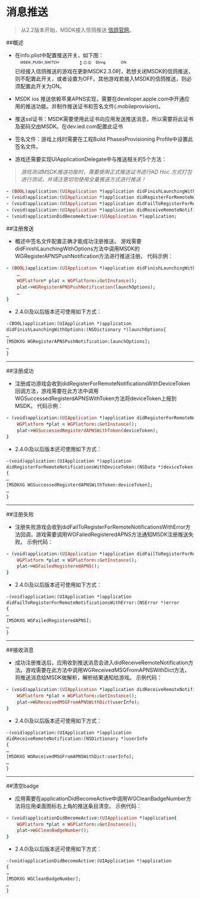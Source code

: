 消息推送
===

 > 从2.2版本开始，MSDK接入信鸽推送   [信鸽官网](http://xg.qq.com/)。

##概述

 - 在info.plist中配置推送开关，如下图：
![Alt text](./Push1.png)
已经接入信鸽推送的游戏在更新MSDK2.3.0时，若想关闭MSDK的信鸽推送，则不配置此开关，或者设置为OFF。其他游戏若接入MSDK的信鸽推送，则必须配置此开关为ON。

 - MSDK ios 推送依赖苹果APNS实现，需要在developer.apple.com中开通应用的推送功能。并制作推送证书和签名文件(.mobileprovision)。
 - 推送ssl证书：MSDK需要使用此证书向应用发送推送消息，所以需要将此证书及密码交由MSDK。在dev.ied.com配置此证书
 - 签名文件：游戏上线时需要在工程Build PhasesProvisioning Profile中设置此签名文件。
 - 游戏还需要实现UIApplicationDelegate中与推送相关的5个方法：
>*游戏测试MSDK推送功能时，需要使用正式推送证书进行AD Hoc 方式打包进行测试，并请注意切勿使用全量推送方式进行推送！*

```ruby
- (BOOL)application:(UIApplication *)application didFinishLaunchingWithOptions:(NSDictionary *)launchOptions;
- (void)application:(UIApplication *)application didRegisterForRemoteNotificationsWithDeviceToken:(NSData *)deviceToken;
- (void)application:(UIApplication *)application didFailToRegisterForRemoteNotificationsWithError:(NSError *)error;
- (void)application:(UIApplication *)application didReceiveRemoteNotification:(NSDictionary *)userInfo;
- (void)applicationDidBecomeActive:(UIApplication *)application;
```

##注册推送
 - 概述中签名文件配置正确才能成功注册推送。
游戏需要didFinishLaunchingWithOptions方法中调用MSDK的WGRegisterAPNSPushNotification方法进行推送注册。
代码示例：
```ruby
- (BOOL)application:(UIApplication *)application didFinishLaunchingWithOptions:(NSDictionary *)launchOptions{
    …
    WGPlatform* plat = WGPlatform::GetInstance();
    plat->WGRegisterAPNSPushNotification(launchOptions);
    …
} 
```

- 2.4.0i及以后版本还可使用如下方式：
```
-(BOOL)application:(UIApplication *)application didFinishLaunchingWithOptions:(NSDictionary *)launchOptions{
…
[MSDKXG WGRegisterAPNSPushNotification:launchOptions];
…
}
```

---

##注册成功
 - 注册成功游戏会收到didRegisterForRemoteNotificationsWithDeviceToken回调方法，游戏需要在此方法中调用WGSuccessedRegisterdAPNSWithToken方法将deviceToken上报到MSDK。
代码示例：
```ruby
- (void)application:(UIApplication *)application didRegisterForRemoteNotificationsWithDeviceToken:(NSData *)deviceToken{
    WGPlatform *plat = WGPlatform::GetInstance();
    plat->WGSuccessedRegisterdAPNSWithToken(deviceToken);
} 
```

- 2.4.0i及以后版本还可使用如下方式：
```
-(void)application:(UIApplication *)application didRegisterForRemoteNotificationsWithDeviceToken:(NSData *)deviceToken
{
…
[MSDKXG WGSuccessedRegisterdAPNSWithToken:deviceToken];
…
}
```

---

##注册失败
 - 注册失败游戏会收到didFailToRegisterForRemoteNotificationsWithError方法回调，游戏需要调用WGFailedRegisteredAPNS方法通知MSDK注册推送失败。
示例代码：
```ruby
- (void)application:(UIApplication *)application didFailToRegisterForRemoteNotificationsWithError:(NSError *)error{
    WGPlatform *plat = WGPlatform::GetInstance();
    plat->WGFailedRegisteredAPNS();
} 
```

- 2.4.0i及以后版本还可使用如下方式：
```
-(void)application:(UIApplication *)application didFailToRegisterForRemoteNotificationsWithError:(NSError *)error
{
…
[MSDKXG WGFailedRegisteredAPNS];
…
}
```

---


##接收消息
 - 成功注册推送后，应用收到推送消息会进入didReceiveRemoteNotification方法。游戏需要在此方法中调用WGReceivedMSGFromAPNSWithDict方法，将推送消息给MSDK做解析，解析结果通知给游戏。
示例代码：
```ruby
- (void)application:(UIApplication *)application didReceiveRemoteNotification:(NSDictionary *)userInfo{
    WGPlatform *plat = WGPlatform::GetInstance();
    plat->WGReceivedMSGFromAPNSWithDict(userInfo);
} 
```

- 2.4.0i及以后版本还可使用如下方式：
```
-(void)application:(UIApplication *)application didReceiveRemoteNotification:(NSDictionary *)userInfo
{
…
[MSDKXG WGReceivedMSGFromAPNSWithDict:userInfo];
…
}
```

---

##清空badge

 - 应用需要在applicationDidBecomeActive中调用WGCleanBadgeNumber方法将应用桌面图标右上角的推送条目清空。
示例代码：
```ruby
- (void)applicationDidBecomeActive:(UIApplication *)application{
    WGPlatform *plat = WGPlatform::GetInstance();
    plat->WGCleanBadgeNumber();
} 
```

- 2.4.0i及以后版本还可使用如下方式：
```
-(void)applicationDidBecomeActive:(UIApplication *)application
{
…
[MSDKXG WGCleanBadgeNumber];
…
}
```